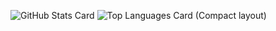 ![GitHub Stats Card](https://github-readme-stats.vercel.app/api?username=mmurooka&count_private=true)
![Top Languages Card (Compact layout)](https://github-readme-stats.vercel.app/api/top-langs/?username=mmurooka&layout=compact)


<!--
**mmurooka/mmurooka** is a ✨ _special_ ✨ repository because its `README.md` (this file) appears on your GitHub profile.

Here are some ideas to get you started:

- 🔭 I’m currently working on ...
- 🌱 I’m currently learning ...
- 👯 I’m looking to collaborate on ...
- 🤔 I’m looking for help with ...
- 💬 Ask me about ...
- 📫 How to reach me: ...
- 😄 Pronouns: ...
- ⚡ Fun fact: ...
-->

